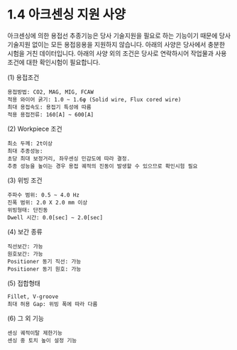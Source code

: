 ﻿# 1.4 아크센싱 지원 사양

아크센싱에 의한 용접선 추종기능은 당사 기술지원을 필요로 하는 기능이기 때문에 당사 기술지원 없이는 모든 용접응용을 지원하지 않습니다. 
아래의 사양은 당사에서 충분한 시험을 거친 데이터입니다. 
아래의 사양 외의 조건은 당사로 연락하시어 작업물과 사용조건에 대한 확인시험이 필요합니다.

(1)	용접조건

    용접방법: CO2, MAG, MIG, FCAW
    적용 와이어 굵기: 1.0 ~ 1.6φ (Solid wire, Flux cored wire)
    최대 용접속도: 용접기 특성에 따름
    적용 용접전류: 160[A] ~ 600[A]

(2)	Workpiece 조건

    최소 두께: 2t이상
    최대 추종성능: 
    초당 최대 보정거리, 좌우센싱 민감도에 따라 결정.
    추종 성능을 높이는 경우 용접 궤적의 진동이 발생할 수 있으므로 확인시험 필요

(3)	위빙 조건

    주파수 범위: 0.5 ~ 4.0 Hz
    진폭 범위: 2.0 X 2.0 mm 이상
    위빙형태: 단진동
    Dwell 시간: 0.0[sec] ~ 2.0[sec]

(4)	보간 종류

    직선보간: 가능
    원호보간: 가능
    Positioner 동기 직선: 가능
    Positioner 동기 원호: 가능

(5)	접합형태

    Fillet, V-groove
    최대 허용 Gap: 위빙 폭에 따라 다름

(6)	그 외 기능

    센싱 궤적이탈 제한기능
    센싱 중 토치 높이 설정 기능


